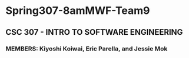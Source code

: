 # Spring307-8amMWF-Team9
## CSC 307 - INTRO TO SOFTWARE ENGINEERING
### MEMBERS: Kiyoshi Koiwai, Eric Parella, and Jessie Mok
